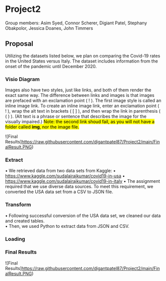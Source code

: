 # Project2

Group members: Asim Syed, Connor Scherer, Digiant Patel, Stephany Obakpolor, Jessica Doanes, John Timmers

## Proposal
Utilizing the datasets listed below, we plan on comparing the Covid-19 rates in the United States versus Italy. The dataset includes information from the onset of the pandemic until December 2020.

### Visio Diagram
Images also have two styles, just like links, and both of them render the exact same way. The difference between links and images is that images are prefaced with an exclamation point ( ! ).
The first image style is called an inline image link. To create an inline image link, enter an exclamation point ( ! ), wrap the alt text in brackets ( [ ] ), and then wrap the link in parenthesis ( ( ) ). (Alt text is a phrase or sentence that describes the image for the visually impaired.)
<mark style="background-color: yellow">Note: the second link shoud fail, as you will not have a folder called __img__, nor the image file.</mark>

![Final Results]https://raw.githubusercontent.com/digantpatel87/Project2/main/FinalResult.PNG)


### Extract 
  • We retrieved data from two data sets from Kaggle:
      • https://www.kaggle.com/sudalairajkumar/covid19-in-usa
      • https://www.kaggle.com/sudalairajkumar/covid19-in-italy 
  • The assignment required that we use diverse data sources. To meet this requirement, we converted the USA data set from a CSV to JSON file. 


### Transform 
  • Following successful conversion of the USA data set, we cleaned our data and created tables.  
  • Then, we used Python to extract data from JSON and CSV.

### Loading

### Final Results 
![Final Results]https://raw.githubusercontent.com/digantpatel87/Project2/main/FinalResult.PNG)
